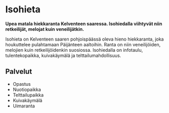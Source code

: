 # Isohieta

**Upea matala hiekkaranta Kelventeen saaressa. Isohiedalla viihtyvät niin retkeilijät, melojat kuin veneilijätkin.**

Isohieta on Kelventeen saaren pohjoispäässä oleva hieno hiekkaranta, joka houkuttelee pulahtamaan Päijänteen aaltoihin. Ranta on niin veneilijöiden, melojien kuin retkeilijöidenkin suosiossa. Isohiedalla on infotaulu, tulentekopaikka, kuivakäymälä ja telttailumahdollisuus.

## Palvelut

- Opastus
- Nuotiopaikka
- Telttailupaikka
- Kuivakäymälä
- Uimaranta
